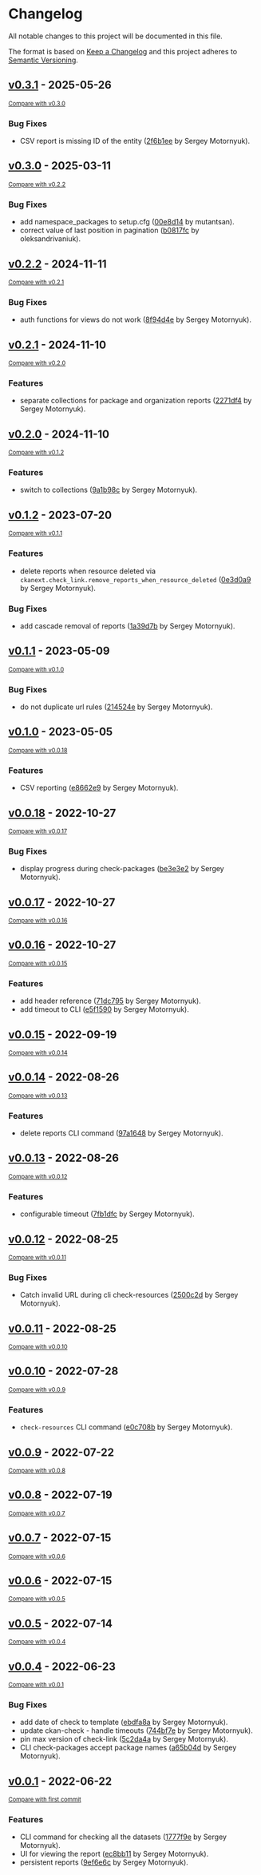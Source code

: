 # Changelog

All notable changes to this project will be documented in this file.

The format is based on [Keep a Changelog](http://keepachangelog.com/en/1.0.0/)
and this project adheres to [Semantic Versioning](http://semver.org/spec/v2.0.0.html).

<!-- insertion marker -->
## [v0.3.1](https://github.com/DataShades/ckanext-check-link/releases/tag/v0.3.1) - 2025-05-26

<small>[Compare with v0.3.0](https://github.com/DataShades/ckanext-check-link/compare/v0.3.0...v0.3.1)</small>

### Bug Fixes

- CSV report is missing ID of the entity ([2f6b1ee](https://github.com/DataShades/ckanext-check-link/commit/2f6b1eef6f62c8aee2d2e6bbc0bce2094cd01c53) by Sergey Motornyuk).

## [v0.3.0](https://github.com/DataShades/ckanext-check-link/releases/tag/v0.3.0) - 2025-03-11

<small>[Compare with v0.2.2](https://github.com/DataShades/ckanext-check-link/compare/v0.2.2...v0.3.0)</small>

### Bug Fixes

- add namespace_packages to setup.cfg ([00e8d14](https://github.com/DataShades/ckanext-check-link/commit/00e8d1477c260fa7340730c54c9af795a5a7bb18) by mutantsan).
- correct value of last position in pagination ([b0817fc](https://github.com/DataShades/ckanext-check-link/commit/b0817fce20afd409553de5883dce3dc7c712698e) by oleksandrivaniuk).

## [v0.2.2](https://github.com/DataShades/ckanext-check-link/releases/tag/v0.2.2) - 2024-11-11

<small>[Compare with v0.2.1](https://github.com/DataShades/ckanext-check-link/compare/v0.2.1...v0.2.2)</small>

### Bug Fixes

- auth functions for views do not work ([8f94d4e](https://github.com/DataShades/ckanext-check-link/commit/8f94d4edccf97a88551f0aec0e03767bf21476b6) by Sergey Motornyuk).

## [v0.2.1](https://github.com/DataShades/ckanext-check-link/releases/tag/v0.2.1) - 2024-11-10

<small>[Compare with v0.2.0](https://github.com/DataShades/ckanext-check-link/compare/v0.2.0...v0.2.1)</small>

### Features

- separate collections for package and organization reports ([2271df4](https://github.com/DataShades/ckanext-check-link/commit/2271df461180e3909ad2bb89c6efdabb746c07ad) by Sergey Motornyuk).

## [v0.2.0](https://github.com/DataShades/ckanext-check-link/releases/tag/v0.2.0) - 2024-11-10

<small>[Compare with v0.1.2](https://github.com/DataShades/ckanext-check-link/compare/v0.1.2...v0.2.0)</small>

### Features

- switch to collections ([9a1b98c](https://github.com/DataShades/ckanext-check-link/commit/9a1b98cf0637868d87afb82a1ed8e838367d9ac6) by Sergey Motornyuk).

## [v0.1.2](https://github.com/DataShades/ckanext-check-link/releases/tag/v0.1.2) - 2023-07-20

<small>[Compare with v0.1.1](https://github.com/DataShades/ckanext-check-link/compare/v0.1.1...v0.1.2)</small>

### Features

- delete reports when resource deleted via `ckanext.check_link.remove_reports_when_resource_deleted` ([0e3d0a9](https://github.com/DataShades/ckanext-check-link/commit/0e3d0a987c8d7d8daed627586867439adc26d5f5) by Sergey Motornyuk).

### Bug Fixes

- add cascade removal of reports ([1a39d7b](https://github.com/DataShades/ckanext-check-link/commit/1a39d7b07318336ba2fd42f1019ec51ad87c15de) by Sergey Motornyuk).

## [v0.1.1](https://github.com/DataShades/ckanext-check-link/releases/tag/v0.1.1) - 2023-05-09

<small>[Compare with v0.1.0](https://github.com/DataShades/ckanext-check-link/compare/v0.1.0...v0.1.1)</small>

### Bug Fixes

- do not duplicate url rules ([214524e](https://github.com/DataShades/ckanext-check-link/commit/214524eb9d3095852e9bccdf9cc0724b6ee1dd1f) by Sergey Motornyuk).

## [v0.1.0](https://github.com/DataShades/ckanext-check-link/releases/tag/v0.1.0) - 2023-05-05

<small>[Compare with v0.0.18](https://github.com/DataShades/ckanext-check-link/compare/v0.0.18...v0.1.0)</small>

### Features

- CSV reporting ([e8662e9](https://github.com/DataShades/ckanext-check-link/commit/e8662e96d679e34bd02ab4cae5a40ee2b7e00fd7) by Sergey Motornyuk).

## [v0.0.18](https://github.com/DataShades/ckanext-check-link/releases/tag/v0.0.18) - 2022-10-27

<small>[Compare with v0.0.17](https://github.com/DataShades/ckanext-check-link/compare/v0.0.17...v0.0.18)</small>

### Bug Fixes

- display progress during check-packages ([be3e3e2](https://github.com/DataShades/ckanext-check-link/commit/be3e3e27eda732ec6e8db68fdd008499ab7eae7f) by Sergey Motornyuk).

## [v0.0.17](https://github.com/DataShades/ckanext-check-link/releases/tag/v0.0.17) - 2022-10-27

<small>[Compare with v0.0.16](https://github.com/DataShades/ckanext-check-link/compare/v0.0.16...v0.0.17)</small>

## [v0.0.16](https://github.com/DataShades/ckanext-check-link/releases/tag/v0.0.16) - 2022-10-27

<small>[Compare with v0.0.15](https://github.com/DataShades/ckanext-check-link/compare/v0.0.15...v0.0.16)</small>

### Features

- add header reference ([71dc795](https://github.com/DataShades/ckanext-check-link/commit/71dc7955f0c7fe678ddef868e8a5098ad190de5b) by Sergey Motornyuk).
- add timeout to CLI ([e5f1590](https://github.com/DataShades/ckanext-check-link/commit/e5f1590e46d1506c311731b9ab6f9ba681552038) by Sergey Motornyuk).

## [v0.0.15](https://github.com/DataShades/ckanext-check-link/releases/tag/v0.0.15) - 2022-09-19

<small>[Compare with v0.0.14](https://github.com/DataShades/ckanext-check-link/compare/v0.0.14...v0.0.15)</small>

## [v0.0.14](https://github.com/DataShades/ckanext-check-link/releases/tag/v0.0.14) - 2022-08-26

<small>[Compare with v0.0.13](https://github.com/DataShades/ckanext-check-link/compare/v0.0.13...v0.0.14)</small>

### Features

- delete reports CLI command ([97a1648](https://github.com/DataShades/ckanext-check-link/commit/97a164857fa581170707a94a941a5434a1648138) by Sergey Motornyuk).

## [v0.0.13](https://github.com/DataShades/ckanext-check-link/releases/tag/v0.0.13) - 2022-08-26

<small>[Compare with v0.0.12](https://github.com/DataShades/ckanext-check-link/compare/v0.0.12...v0.0.13)</small>

### Features

- configurable timeout ([7fb1dfc](https://github.com/DataShades/ckanext-check-link/commit/7fb1dfc2fbf7719c7f4b4df937ff547a02c290b7) by Sergey Motornyuk).

## [v0.0.12](https://github.com/DataShades/ckanext-check-link/releases/tag/v0.0.12) - 2022-08-25

<small>[Compare with v0.0.11](https://github.com/DataShades/ckanext-check-link/compare/v0.0.11...v0.0.12)</small>

### Bug Fixes

- Catch invalid URL during cli check-resources ([2500c2d](https://github.com/DataShades/ckanext-check-link/commit/2500c2da44a361fc5808eb911a808ab9af5ad7b6) by Sergey Motornyuk).

## [v0.0.11](https://github.com/DataShades/ckanext-check-link/releases/tag/v0.0.11) - 2022-08-25

<small>[Compare with v0.0.10](https://github.com/DataShades/ckanext-check-link/compare/v0.0.10...v0.0.11)</small>

## [v0.0.10](https://github.com/DataShades/ckanext-check-link/releases/tag/v0.0.10) - 2022-07-28

<small>[Compare with v0.0.9](https://github.com/DataShades/ckanext-check-link/compare/v0.0.9...v0.0.10)</small>

### Features

- `check-resources` CLI command ([e0c708b](https://github.com/DataShades/ckanext-check-link/commit/e0c708bc01ede1f9057af1c47364ae143f9781f8) by Sergey Motornyuk).

## [v0.0.9](https://github.com/DataShades/ckanext-check-link/releases/tag/v0.0.9) - 2022-07-22

<small>[Compare with v0.0.8](https://github.com/DataShades/ckanext-check-link/compare/v0.0.8...v0.0.9)</small>

## [v0.0.8](https://github.com/DataShades/ckanext-check-link/releases/tag/v0.0.8) - 2022-07-19

<small>[Compare with v0.0.7](https://github.com/DataShades/ckanext-check-link/compare/v0.0.7...v0.0.8)</small>

## [v0.0.7](https://github.com/DataShades/ckanext-check-link/releases/tag/v0.0.7) - 2022-07-15

<small>[Compare with v0.0.6](https://github.com/DataShades/ckanext-check-link/compare/v0.0.6...v0.0.7)</small>

## [v0.0.6](https://github.com/DataShades/ckanext-check-link/releases/tag/v0.0.6) - 2022-07-15

<small>[Compare with v0.0.5](https://github.com/DataShades/ckanext-check-link/compare/v0.0.5...v0.0.6)</small>

## [v0.0.5](https://github.com/DataShades/ckanext-check-link/releases/tag/v0.0.5) - 2022-07-14

<small>[Compare with v0.0.4](https://github.com/DataShades/ckanext-check-link/compare/v0.0.4...v0.0.5)</small>

## [v0.0.4](https://github.com/DataShades/ckanext-check-link/releases/tag/v0.0.4) - 2022-06-23

<small>[Compare with v0.0.1](https://github.com/DataShades/ckanext-check-link/compare/v0.0.1...v0.0.4)</small>

### Bug Fixes

- add date of check to template ([ebdfa8a](https://github.com/DataShades/ckanext-check-link/commit/ebdfa8a790c4d567e2442651e9ff5210453f45fe) by Sergey Motornyuk).
- update ckan-check - handle timeouts ([744bf7e](https://github.com/DataShades/ckanext-check-link/commit/744bf7e00405cf65a93c3d30469ec707d80555a9) by Sergey Motornyuk).
- pin max version of check-link ([5c2da4a](https://github.com/DataShades/ckanext-check-link/commit/5c2da4a022d1722317a04674a30e826858db0acd) by Sergey Motornyuk).
- CLI check-packages accept package names ([a65b04d](https://github.com/DataShades/ckanext-check-link/commit/a65b04d03d4ef1e6863c0ad8c8ad53afaeeda309) by Sergey Motornyuk).

## [v0.0.1](https://github.com/DataShades/ckanext-check-link/releases/tag/v0.0.1) - 2022-06-22

<small>[Compare with first commit](https://github.com/DataShades/ckanext-check-link/compare/0325f25d4c9d7cdd0a8e58547b60545dda2e6f37...v0.0.1)</small>

### Features

- CLI command for checking all the datasets ([1777f9e](https://github.com/DataShades/ckanext-check-link/commit/1777f9e895e3fb88f0db8122b55edc26647f75c3) by Sergey Motornyuk).
- UI for viewing the report ([ec8bb11](https://github.com/DataShades/ckanext-check-link/commit/ec8bb11638c7dfa8f66192b80cc77d7ff11feb62) by Sergey Motornyuk).
- persistent reports ([9ef6e6c](https://github.com/DataShades/ckanext-check-link/commit/9ef6e6c26a4475d116c1894dd170de11addeb32e) by Sergey Motornyuk).

